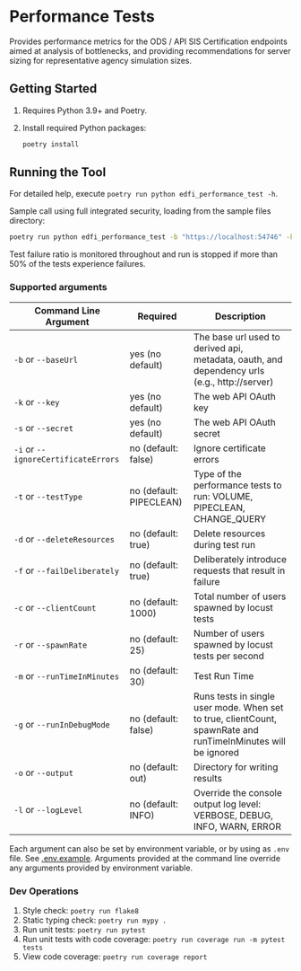# Performance Tests

Provides performance metrics for the ODS / API  SIS Certification endpoints aimed at analysis of
bottlenecks, and providing recommendations for server sizing for representative
agency simulation sizes.

## Getting Started

1. Requires Python 3.9+ and Poetry.
1. Install required Python packages:

   ```bash
   poetry install
   ```

## Running the Tool

For detailed help, execute `poetry run python edfi_performance_test -h`.

Sample call using full integrated security, loading from the sample files
directory:

```bash
poetry run python edfi_performance_test -b "https://localhost:54746" -k "testkey" -s "testsecret"
```

Test failure ratio is monitored throughout and run is stopped if more than 50% of the
tests experience failures.

### Supported arguments

| Command Line Argument                | Required                             | Description                                                                                                    |
| ------------------------------------ | ------------------------------------ | ---------------------------------------------------------------------------------------------------------------|
| `-b` or `--baseUrl`                  | yes (no default)                     | ​The base url used to derived api, metadata, oauth, and dependency urls (e.g., http://server)                   |
| `-k` or `--key`                      | yes (no default)                     | The web API OAuth key                                                                                          |
| `-s` or `--secret`                   | yes (no default)                     | The web API OAuth secret                                                                                       |
| `-i` or `--ignoreCertificateErrors`  | no (default: false)                  | Ignore certificate errors                                                                                      |
| `-t` or `--testType`                 | no (default: PIPECLEAN)              | Type of the performance tests to run: VOLUME, PIPECLEAN, CHANGE_QUERY                                          |
| `-d` or `--deleteResources`          | no (default: true)                   | Delete resources during test run                                                                               |
| `-f` or `--failDeliberately`         | no (default: true)                   | Deliberately introduce requests that result in failure                                                         |
| `-c` or `--clientCount`              | no (default: 1000)                   | Total number of users spawned by locust tests                                                                  |
| `-r` or `--spawnRate`                | no (default: 25)                     | Number of users spawned by locust tests per second                                                             |
| `-m` or `--runTimeInMinutes`         | no (default: 30)                     | Test Run Time                                                                                                  |
| `-g` or `--runInDebugMode  `         | no (default: false)                  | Runs tests in single user mode. When set to true, clientCount, spawnRate and runTimeInMinutes will be ignored  |
| `-o` or `--output`                   | no (default: out)                    | Directory for writing results                                                                                  |
| `-l` or `--logLevel`                 | no (default: INFO)                   | Override the console output log level: VERBOSE, DEBUG, INFO, WARN, ERROR                                       |


Each argument can also be set by environment variable, or by using as `.env`
file. See [.env.example](edfi_performance_test/.env.example). Arguments provided at
the command line override any arguments provided by environment variable.

### Dev Operations

1. Style check: `poetry run flake8`
2. Static typing check: `poetry run mypy .`
3. Run unit tests: `poetry run pytest`
4. Run unit tests with code coverage: `poetry run coverage run -m pytest tests`
5. View code coverage: `poetry run coverage report`
